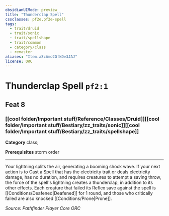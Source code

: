 ```yaml
---
obsidianUIMode: preview
title: "Thunderclap Spell"
cssclasses: pf2e,pf2e-spell
tags:
  - trait/druid
  - trait/sonic
  - trait/spellshape
  - trait/common
  - category/class
  - remaster
aliases: "Item.a8cAmo2GfkDv3JAJ"
license: ORC
---
```

# Thunderclap Spell `pf2:1`
## Feat 8
### [[cool folder/Important stuff/Reference/Classes/Druid]][[cool folder/Important stuff/Bestiary/zz_traits/sonic]][[cool folder/Important stuff/Bestiary/zz_traits/spellshape]]

**Category** class; 



**Prerequisites** storm order
* * *
Your lightning splits the air, generating a booming shock wave. If your next action is to Cast a Spell that has the electricity trait or deals electricity damage, has no duration, and requires creatures to attempt a saving throw, the force of the spell's lightning creates a thunderclap, in addition to its other effects. Each creature that failed its Reflex save against the spell is [[Conditions/Deafened|Deafened]] for 1 round, and those who critically failed are also knocked [[Conditions/Prone|Prone]].

*Source: Pathfinder Player Core*
*ORC*